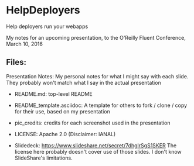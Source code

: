 # HelpDeployers
Help deployers run your webapps

My notes for an upcoming presentation, to the O'Reilly Fluent Conference, March 10, 2016

## Files: 

Presentation Notes: My personal notes for what I might say with each slide. They probably won't match what I say in the actual presentation

* README.md: top-level README

* README_template.asciidoc: A template for others to fork / clone / copy for their use, based on my presentation

* pic_credits: credits for each screenshot used in the presentation

* LICENSE: Apache 2.0 (Disclaimer: IANAL)

* Slidedeck: https://www.slideshare.net/secret/7dhgIrSgS1SKER 
The license here probably doesn't cover use of those slides. I don't know SlideShare's limitations.
